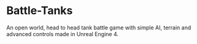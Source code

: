 # Battle-Tanks
An open world, head to head tank battle game with simple AI, terrain and advanced controls made in Unreal Engine 4.
